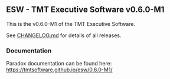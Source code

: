 ## ESW - TMT Executive Software v0.6.0-M1

This is the v0.6.0-M1 of the TMT Executive Software.

See [CHANGELOG.md](CHANGELOG.md) for details of all releases.

### Documentation

Paradox documentation can be found here: https://tmtsoftware.github.io/esw/0.6.0-M1/
